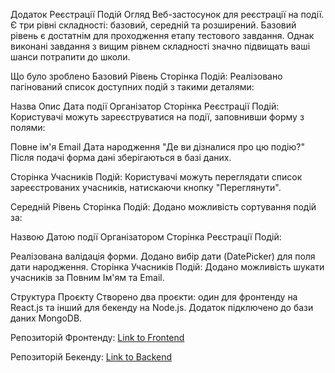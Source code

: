 Додаток Реєстрації Подій
Огляд
Веб-застосунок для реєстрації на події. Є три рівні складності: базовий, середній та розширений. Базовий рівень є достатнім для проходження етапу тестового завдання. Однак виконані завдання з вищим рівнем складності значно підвищать ваші шанси потрапити до школи.

Що було зроблено
Базовий Рівень
Сторінка Подій: Реалізовано пагінований список доступних подій з такими деталями:

Назва
Опис
Дата події
Організатор
Сторінка Реєстрації Подій: Користувачі можуть зареєструватися на події, заповнивши форму з полями:

Повне ім'я
Email
Дата народження
"Де ви дізналися про цю подію?"
Після подачі форма дані зберігаються в базі даних.

Сторінка Учасників Подій: Користувачі можуть переглядати список зареєстрованих учасників, натискаючи кнопку "Переглянути".

Середній Рівень
Сторінка Подій: Додано можливість сортування подій за:

Назвою
Датою події
Організатором
Сторінка Реєстрації Подій:

Реалізована валідація форми.
Додано вибір дати (DatePicker) для поля дати народження.
Сторінка Учасників Подій: Додано можливість шукати учасників за Повним Ім'ям та Email.

Структура Проєкту
Створено два проєкти: один для фронтенду на React.js та інший для бекенду на Node.js. Додаток підключено до бази даних MongoDB.

Репозиторій Фронтенду: [Link to Frontend](https://github.com/krystian/events-frontend)

Репозиторій Бекенду: [Link to Backend](https://github.com/krystian/events-backend)
